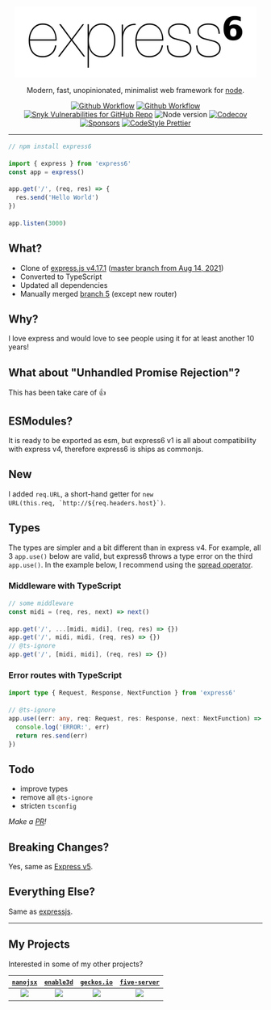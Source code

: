 <div align="center">

<a href="http://expressjs.com/"><img alt="express6 logo" width="480" src="readme/logo.jpg"></a>

Modern, fast, unopinionated, minimalist web framework for [node](http://nodejs.org).

[![Github Workflow](https://img.shields.io/github/workflow/status/yandeu/express6/CI/main?label=build&logo=github&style=flat-square)](https://github.com/yandeu/express6/actions?query=workflow%3ACI)
[![Github Workflow](https://img.shields.io/github/workflow/status/yandeu/express6/CodeQL/main?label=CodeQL&logo=github&style=flat-square)](https://github.com/yandeu/express6/actions?query=workflow%3ACodeQL)
[![Snyk Vulnerabilities for GitHub Repo](https://img.shields.io/snyk/vulnerabilities/github/yandeu/express6?label=snyk%20vulnerabilities&logo=snyk&style=flat-square)](https://github.com/yandeu/express6/actions/workflows/snyk.yml)
![Node version](https://img.shields.io/node/v/@geckos.io/server.svg?style=flat-square)
[![Codecov](https://img.shields.io/codecov/c/github/yandeu/express6?logo=codecov&style=flat-square)](https://codecov.io/gh/yandeu/express6)
[![Sponsors](https://img.shields.io/github/sponsors/yandeu?style=flat-square)](https://github.com/sponsors/yandeu)
[![CodeStyle Prettier](https://img.shields.io/badge/code_style-prettier-ff69b4.svg?style=flat-square)](https://prettier.io/)

</div>

---

```ts
// npm install express6

import { express } from 'express6'
const app = express()

app.get('/', (req, res) => {
  res.send('Hello World')
})

app.listen(3000)
```

## What?

- Clone of [express.js v4.17.1](https://github.com/expressjs/express) ([master branch from Aug 14, 2021]([https://github.com/expressjs/express/commits/master))
- Converted to TypeScript
- Updated all dependencies
- Manually merged [branch 5](https://github.com/expressjs/express/tree/5.0) (except new router)

## Why?

I love express and would love to see people using it for at least another 10 years!

## What about "Unhandled Promise Rejection"?

This has been take care of 👍

## ESModules?

It is ready to be exported as esm, but express6 v1 is all about compatibility with express v4, therefore express6 is ships as commonjs.

## New

I added `req.URL`, a short-hand getter for <code>new URL(this.req, \`http://${req.headers.host}\`)</code>.

## Types

The types are simpler and a bit different than in express v4. For example, all 3 `app.use()` below are valid, but express6 throws a type error on the third `app.use()`. In the example below, I recommend using the [spread operator](https://developer.mozilla.org/en-US/docs/Web/JavaScript/Reference/Operators/Spread_syntax).

### Middleware with TypeScript

```ts
// some middleware
const midi = (req, res, next) => next()

app.get('/', ...[midi, midi], (req, res) => {})
app.get('/', midi, midi, (req, res) => {})
// @ts-ignore
app.get('/', [midi, midi], (req, res) => {})
```

### Error routes with TypeScript

```ts
import type { Request, Response, NextFunction } from 'express6'

// @ts-ignore
app.use((err: any, req: Request, res: Response, next: NextFunction) => {
  console.log('ERROR:', err)
  return res.send(err)
})
```

## Todo

- improve types
- remove all `@ts-ignore`
- stricten `tsconfig`

_Make a [PR](https://github.com/yandeu/express6/pulls)!_

## Breaking Changes?

Yes, same as [Express v5](https://expressjs.com/en/guide/migrating-5.html).

## Everything Else?

Same as [expressjs](https://github.com/expressjs/express).

---

## My Projects

Interested in some of my other projects?

|                                     [`nanojsx`](http://nanojsx.io)                                     |                                         [`enable3d`](https://enable3d.io)                                          |                                     [`geckos.io`](http://geckos.io)                                     |        [`five-server`](https://marketplace.visualstudio.com/items?itemName=yandeu.five-server)        |
| :----------------------------------------------------------------------------------------------------: | :----------------------------------------------------------------------------------------------------------------: | :-----------------------------------------------------------------------------------------------------: | :---------------------------------------------------------------------------------------------------: |
| <img width="120" src="https://raw.githubusercontent.com/nanojsx/nano/master/readme/nano-jsx-logo.svg"> | <img width="120" src="https://raw.githubusercontent.com/enable3d/enable3d/master/readme/enable3d-logo-square.png"> | <img width="120" src="https://raw.githubusercontent.com/geckosio/geckos.io/master/readme/logo-256.png"> | <img width="120" src="https://raw.githubusercontent.com/yandeu/five-server-vscode/main/img/icon.png"> |

